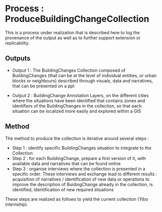# Process : ProduceBuildingChangeCollection  

This is a process under realization that is described here to log the provenance of the output as well as to further support extension or replicability.

## Outputs 

- Output 1 : The BuildingChanges Collection composed of BuildingChanges (that can be at the level of individual entities, or urban blocks or neighbours) described through visuals, data and narratives, that can be presented on a ppt
  
- Output 2 : BuildingChange Annotation Layers, on the different cities where the situations have been identified that contains zones and identifiers of the BuildingChanges in the collection, so that each situation can be localized more easily and explored within a GIS

## Method  

The method to produce the collection is iterative around several steps : 
-  Step 1 : identify specific BuildingChanges situation to integrate to the Collection
-  Step 2 : for each BuildingChange, prepare a first version of it, with available data and narratives that can be found online
-  Step 3 : organise interviews where the collection is presented in a specific order. These interviews and exchange lead to different results : acquisition of narratives / identification of new data or operations to improve the description of BuidingChange already in the collection,   is identified, identification of new  required situations    

These steps are realized as follows to yield the current collection (Yibo internship).


